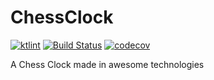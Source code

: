 # ChessClock

[![ktlint](https://img.shields.io/badge/code%20style-%E2%9D%A4-FF4081.svg)](https://ktlint.github.io/)
[![Build Status](https://travis-ci.com/joanb/KotlinChessClock.svg?branch=master)](https://travis-ci.com/joanb/KotlinChessClock)
[![codecov](https://codecov.io/gh/joanb/KotlinChessClock/branch/master/graph/badge.svg)](https://codecov.io/gh/joanb/KotlinChessClock)

A Chess Clock made in awesome technologies

